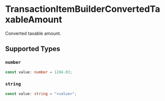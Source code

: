# TransactionItemBuilderConvertedTaxableAmount

Converted taxable amount.


## Supported Types

### `number`

```typescript
const value: number = 1284.03;
```

### `string`

```typescript
const value: string = "<value>";
```

